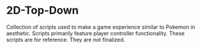 # 2D-Top-Down
Collection of scripts used to make a game experience similar to Pokemon in aesthetic.
Scripts primarily feature player controller functionality.
These scripts are for reference. They are not finalized.
